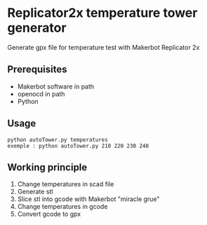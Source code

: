 Replicator2x temperature tower generator
=============
Generate gpx file for temperature test with Makerbot Replicator 2x

Prerequisites
-----------
- Makerbot software in path
- openocd in path
- Python

Usage
-----------

    python autoTower.py temperatures
    exemple : python autoTower.py 210 220 230 240

Working principle
-----------------
1. Change temperatures in scad file
2. Generate stl
3. Slice stl into gcode with Makerbot "miracle grue"
4. Change temperatures in gcode
5. Convert gcode to gpx



